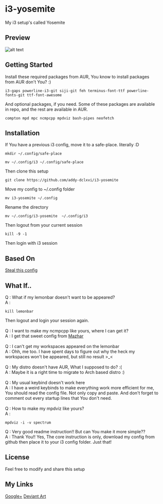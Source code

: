 # i3-yosemite
My i3 setup's called Yosemite
## Preview
![alt text](https://raw.githubusercontent.com/addy-dclxvi/i3-yosemite/master/preview.png)
## Getting Started
Install these required packages from AUR, You know to install packages from AUR don't You? :)
 ```
i3-gaps powerline-i3-git siji-git feh terminus-font-ttf powerline-fonts-git ttf-font-awesome
```
And optional packages, if you need. Some of these packages are available in repo, and the rest are available in AUR.
 ```
compton mpd mpc ncmpcpp mpdviz bash-pipes neofetch
```
## Installation
If You have a previous i3 config, move it to a safe-place. literally :D
```
mkdir ~/.config/safe-place
```
```
mv ~/.config/i3 ~/.config/safe-place
```
Then clone this setup
```
git clone https://github.com/addy-dclxvi/i3-yosemite
```
Move my config to ~/.config folder 
```
mv i3-yosemite ~/.config
```
Rename the directory
```
mv ~/.config/i3-yosemite  ~/.config/i3
```
Then logout from your current session
```
kill -9 -1
```
Then login with i3 session
## Based On
[Steal this config](https://www.reddit.com/r/unixporn/comments/5dbn8s/i3gaps_steal_this_config/)
## What If..
Q : What if my lemonbar doesn't want to be appeared?
<br />
A :
```
kill lemonbar
```
Then logout and login your session again.
<br />
<br />
Q : I want to make my ncmpcpp like yours, where I can get it?
<br />
A : I get that sweet config from [Mazhar](https://github.com/m47h4r/dot_files)
<br />
<br />
Q : I can't get my workspaces appeared on the lemonbar
<br />
A : Ohh, me too. I have spent days to figure out why the heck my workspaces won't be appeared, but still no result >_<
<br />
<br />
Q : My distro doesn't have AUR, What I supposed to do? :(
<br />
A : Maybe it is a right time to migrate to Arch based distro :)
<br />
<br />
Q : My usual keybind doesn't work here
<br />
A : I have a weird keybinds to make everything work more efficient for me, You should read the config file. Not only copy and paste. And don't forget to comment out every startup lines that You don't need.
<br />
<br />
Q : How to make my mpdviz like yours?
<br />
A :
```
mpdviz -i -v spectrum
```
Q : Very good readme instruction!! But can You make it more simple??
<br />
A : Thank You!! Yes, The core instruction is only, download my config from github then place it to your i3 config folder. Just that!


## License
Feel free to modify and share this setup
## My Links
[Google+](https://plus.google.com/+AdhiPambudi)
[Deviant Art](http://addy-dclxvi.deviantart.com/)

